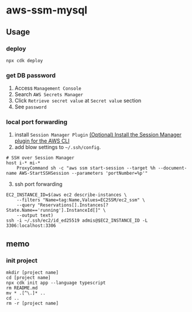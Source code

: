 # aws-ssm-mysql

## Usage
### deploy
```
npx cdk deploy
```

### get DB password
1. Access `Management Console`
2. Search `AWS Secrets Manager`
3. Click `Retrieve secret value` at `Secret value` section
4. See `password`

### local port forwarding
1. install `Session Manager Plugin`
   [(Optional) Install the Session Manager plugin for the AWS CLI](https://docs.aws.amazon.com/systems-manager/latest/userguide/session-manager-working-with-install-plugin.html)
2. add blow settings to `~/.ssh/config`.
```
# SSH over Session Manager
host i-* mi-*
	ProxyCommand sh -c "aws ssm start-session --target %h --document-name AWS-StartSSHSession --parameters 'portNumber=%p'"
```

3. ssh port forwarding
```
EC2_INSTANCE_ID=$(aws ec2 describe-instances \
    --filters "Name=tag:Name,Values=EC2SSM/ec2_ssm" \
    --query "Reservations[].Instances[?State.Name=='running'].InstanceId[]" \
    --output text)
ssh -i ~/.ssh/ec2/id_ed25519 admis@$EC2_INSTANCE_ID -L 3306:localhost:3306
```

## memo
### init project
```
mkdir [project name]
cd [project name]
npx cdk init app --language typescript
rm README.md
mv * .[^\.]* ..
cd ..
rm -r [project name]
```
